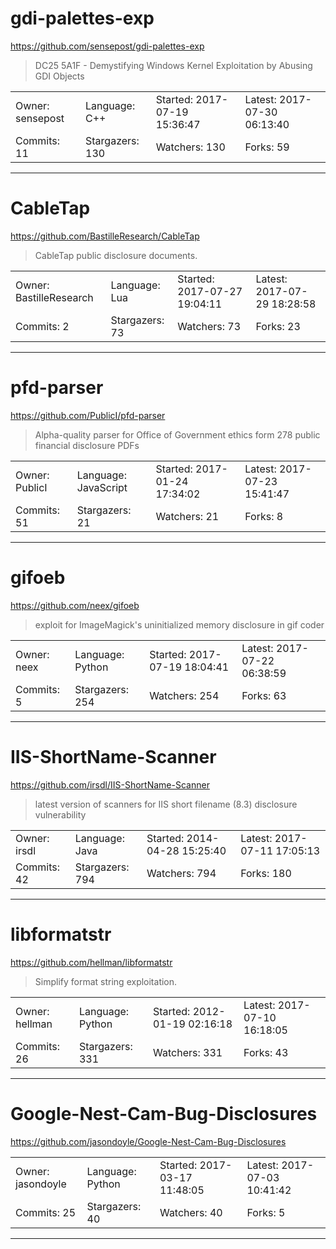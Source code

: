 # gdi-palettes-exp

https://github.com/sensepost/gdi-palettes-exp
<blockquote>
DC25 5A1F - Demystifying Windows Kernel Exploitation by Abusing GDI Objects
</blockquote>

<table>
<tr><td>Owner: sensepost</td>
    <td>Language: C++</td>
    <td>Started: 2017-07-19 15:36:47</td>
    <td>Latest: 2017-07-30 06:13:40</td></tr>
<tr><td>Commits: 11</td>
    <td>Stargazers: 130</td>
    <td>Watchers: 130</td>
    <td>Forks: 59</td></tr>
</table>

---

# CableTap

https://github.com/BastilleResearch/CableTap
<blockquote>
CableTap public disclosure documents. 
</blockquote>

<table>
<tr><td>Owner: BastilleResearch</td>
    <td>Language: Lua</td>
    <td>Started: 2017-07-27 19:04:11</td>
    <td>Latest: 2017-07-29 18:28:58</td></tr>
<tr><td>Commits: 2</td>
    <td>Stargazers: 73</td>
    <td>Watchers: 73</td>
    <td>Forks: 23</td></tr>
</table>

---

# pfd-parser

https://github.com/PublicI/pfd-parser
<blockquote>
Alpha-quality parser for Office of Government ethics form 278 public financial disclosure PDFs
</blockquote>

<table>
<tr><td>Owner: PublicI</td>
    <td>Language: JavaScript</td>
    <td>Started: 2017-01-24 17:34:02</td>
    <td>Latest: 2017-07-23 15:41:47</td></tr>
<tr><td>Commits: 51</td>
    <td>Stargazers: 21</td>
    <td>Watchers: 21</td>
    <td>Forks: 8</td></tr>
</table>

---

# gifoeb

https://github.com/neex/gifoeb
<blockquote>
exploit for ImageMagick's uninitialized memory disclosure in gif coder
</blockquote>

<table>
<tr><td>Owner: neex</td>
    <td>Language: Python</td>
    <td>Started: 2017-07-19 18:04:41</td>
    <td>Latest: 2017-07-22 06:38:59</td></tr>
<tr><td>Commits: 5</td>
    <td>Stargazers: 254</td>
    <td>Watchers: 254</td>
    <td>Forks: 63</td></tr>
</table>

---

# IIS-ShortName-Scanner

https://github.com/irsdl/IIS-ShortName-Scanner
<blockquote>
latest version of scanners for IIS short filename (8.3) disclosure vulnerability
</blockquote>

<table>
<tr><td>Owner: irsdl</td>
    <td>Language: Java</td>
    <td>Started: 2014-04-28 15:25:40</td>
    <td>Latest: 2017-07-11 17:05:13</td></tr>
<tr><td>Commits: 42</td>
    <td>Stargazers: 794</td>
    <td>Watchers: 794</td>
    <td>Forks: 180</td></tr>
</table>

---

# libformatstr

https://github.com/hellman/libformatstr
<blockquote>
Simplify format string exploitation.
</blockquote>

<table>
<tr><td>Owner: hellman</td>
    <td>Language: Python</td>
    <td>Started: 2012-01-19 02:16:18</td>
    <td>Latest: 2017-07-10 16:18:05</td></tr>
<tr><td>Commits: 26</td>
    <td>Stargazers: 331</td>
    <td>Watchers: 331</td>
    <td>Forks: 43</td></tr>
</table>

---

# Google-Nest-Cam-Bug-Disclosures

https://github.com/jasondoyle/Google-Nest-Cam-Bug-Disclosures
<blockquote>
<no description>
</blockquote>

<table>
<tr><td>Owner: jasondoyle</td>
    <td>Language: Python</td>
    <td>Started: 2017-03-17 11:48:05</td>
    <td>Latest: 2017-07-03 10:41:42</td></tr>
<tr><td>Commits: 25</td>
    <td>Stargazers: 40</td>
    <td>Watchers: 40</td>
    <td>Forks: 5</td></tr>
</table>

---

